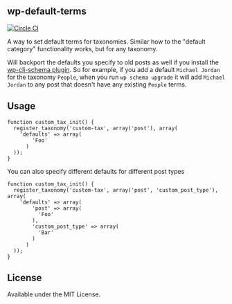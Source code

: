 ## wp-default-terms

[![Circle CI](https://circleci.com/gh/britco/wp-default-terms.svg?style=svg)](https://circleci.com/gh/britco/wp-default-terms)

A way to set default terms for taxonomies. Similar how to the "default
category" functionality works, but for any taxonomy.

Will backport the defaults you specify to old
posts as well if you install the [wp-cli-schema plugin](https://github.com/britco/wp-cli-schema). So for example, if you add a default `Michael Jordan` for the taxonomy `People`, when you run `wp schema upgrade` it will add `Michael Jordan` to any post that doesn't have any existing `People` terms.

## Usage

````
function custom_tax_init() {
  register_taxonomy('custom-tax', array('post'), array(
    'defaults' => array(
        'Foo'
      )
  ));
}
````

You can also specify different defaults for different post types

````
function custom_tax_init() {
  register_taxonomy('custom-tax', array('post', 'custom_post_type'), array(
    'defaults' => array(
        'post' => array(
          'Foo'
        ),
        'custom_post_type' => array(
          'Bar'
        )
      )
  ));
}
````

## License
Available under the MIT License.
